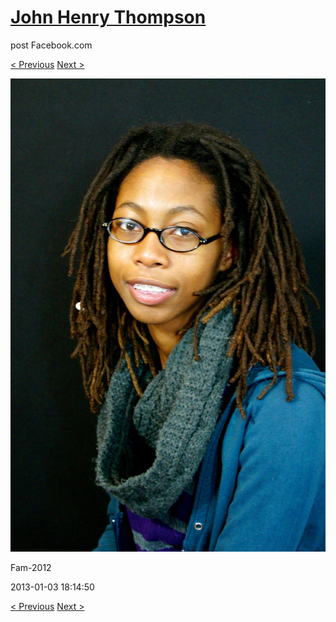 # [John Henry Thompson](../README.md)
post Facebook.com

[< Previous](2013-01-03-5.md) [Next >](2013-01-03-7.md)

[![](../media/2013-01-03/Fam-2017.jpg)](../README.md)

Fam-2012

2013-01-03 18:14:50

[< Previous](2013-01-03-5.md) [Next >](2013-01-03-7.md)